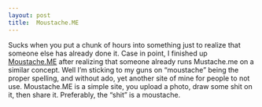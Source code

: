 ```yaml
---
layout: post
title:  Moustache.ME
---
```


Sucks when you put a chunk of hours into something just to realize that someone else has already done it. Case in point, I finished up [Moustache.ME](http://moustache.me) after realizing that someone already runs Mustache.me on a similar concept. Well I’m sticking to my guns on “moustache” being the proper spelling, and without ado, yet another site of mine for people to not use. Moustache.ME is a simple site, you upload a photo, draw some shit on it, then share it. Preferably, the “shit” is a moustache.
